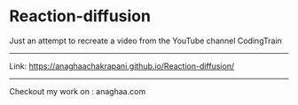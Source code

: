 # Reaction-diffusion

Just an attempt to recreate a video from the YouTube channel CodingTrain
_________________________________________________________

Link: https://anaghaachakrapani.github.io/Reaction-diffusion/
____________________________________________________________

Checkout my work on : anaghaa.com
